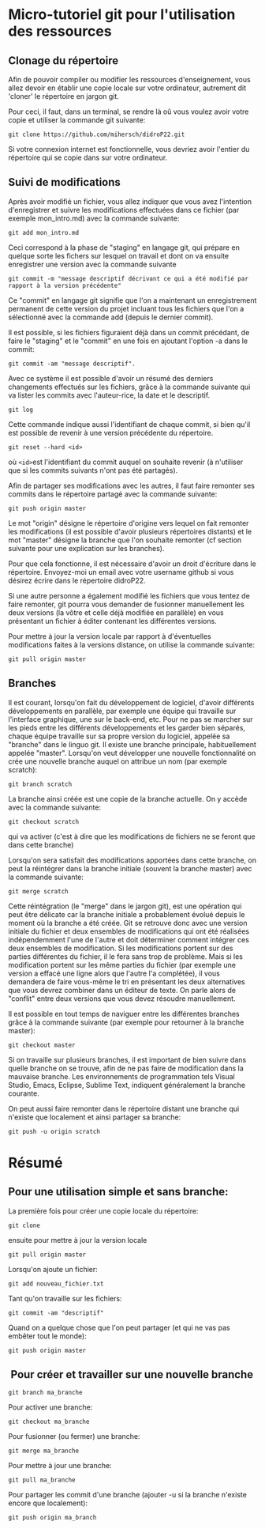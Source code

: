 Micro-tutoriel git pour l'utilisation des ressources
=====================================================

## Clonage du répertoire
Afin de pouvoir compiler ou modifier les ressources d'enseignement, vous allez devoir en établir
une copie locale sur votre ordinateur, autrement dit 'cloner' le répertoire en jargon git. 

Pour ceci, il faut, dans un terminal, se rendre là oû vous voulez avoir votre copie et utiliser la
commande git suivante: 

```git clone https://github.com/mihersch/didroP22.git```

Si votre connexion internet est fonctionnelle, vous devriez avoir l'entier du répertoire qui se copie dans sur votre ordinateur. 

## Suivi de modifications
Après avoir modifié un fichier, vous allez indiquer que vous avez l'intention d'enregistrer et
suivre les modifications effectuées dans ce fichier (par exemple mon_intro.md) avec la commande suivante:

```git add mon_intro.md```

Ceci correspond à la phase de "staging" en langage git, qui prépare en quelque sorte les fichers sur
lesquel on travail et dont on va ensuite enregistrer une version avec la commande suivante

```git commit -m "message descriptif décrivant ce qui a été modifié par rapport à la version précédente"``` 

Ce "commit" en langage git signifie que l'on a maintenant un enregistrement permanent de cette version
du projet incluant tous les fichiers que l'on a sélectionné avec la commande add (depuis le dernier commit). 

Il est possible, si les fichiers figuraient déjà dans un commit précédant, de faire le "staging" et le "commit" en
une fois en ajoutant l'option -a dans le commit:

```git commit -am "message descriptif". ```

Avec ce système il est possible d'avoir un résumé des derniers changements effectués sur les fichiers, grâce à
la commande suivante qui va lister les commits avec l'auteur-rice, la date et le descriptif.

```git log```

Cette commande indique aussi l'identifiant de chaque commit, si bien qu'il est possible de revenir à une version
précédente du répertoire. 

```git reset --hard <id>```

où ```<id>```est l'identifiant du commit auquel on souhaite revenir (à n'utiliser que si les commits suivants n'ont pas été partagés).

Afin de partager ses modifications avec les autres, il faut faire remonter ses commits dans le répertoire partagé
avec la commande suivante:

```git push origin master```

Le mot "origin" désigne le répertoire d'origine vers lequel on fait remonter les modifications (il est possible d'avoir
plusieurs répertoires distants) et le mot "master" désigne la branche que l'on souhaite remonter (cf section suivante pour une explication sur les branches).

Pour que cela fonctionne, il est nécessaire d'avoir un droit d'écriture dans le répertoire. Envoyez-moi un email avec votre username github si vous désirez écrire dans le répertoire didroP22. 

Si une autre personne a également modifié les fichiers que vous tentez de faire remonter, git pourra vous demander de fusionner manuellement les deux versions (la vôtre et celle déjà modifiée en parallèle) en vous présentant un fichier
à éditer contenant les différentes versions. 

Pour mettre à jour la version locale par rapport à d'éventuelles modifications faites à la versions distance, on
utilise la commande suivante:

```git pull origin master ```


## Branches
Il est courant, lorsqu'on fait du développement de logiciel, d'avoir différents développements en parallèle, par exemple une équipe qui travaille sur l'interface graphique, une sur le back-end, etc. Pour ne pas se marcher sur les pieds entre les différents développements et les garder bien séparés, chaque équipe travaille sur sa propre version du logiciel, appelée sa "branche" dans le linguo git. Il existe une branche principale, habituellement appelée "master". Lorsqu'on veut développer une nouvelle fonctionnalité on crée une nouvelle branche auquel on attribue un nom (par exemple scratch):

```git branch scratch```

La branche ainsi créée est une copie de la branche actuelle. On y accède avec la commande suivante:

```git checkout scratch```

qui va activer (c'est à dire que les modifications de fichiers ne se feront que dans cette branche)

Lorsqu'on sera satisfait des modifications apportées dans cette branche, on peut la réintégrer dans la
branche initiale (souvent la branche master) avec la commande suivante:

```git merge scratch```

Cette réintégration (le "merge" dans le jargon git), est une opération qui peut être délicate car la branche initiale a
probablement évolué depuis le moment où la branche a été créée. Git se retrouve donc avec une version initiale du
fichier et deux ensembles de modifications qui ont été réalisées indépendemment l'une de l'autre et doit déterminer
comment intégrer ces deux ensembles de modification. Si les modifications portent sur des parties différentes du fichier, il le fera sans trop de problème. Mais si les modification portent sur les même parties du fichier (par exemple une version a effacé une ligne alors que l'autre l'a complétée), il vous demandera de faire vous-même le tri en présentant les deux alternatives que vous devrez combiner dans un éditeur de texte. On parle alors de "conflit"
entre deux versions que vous devez résoudre manuellement.  

Il est possible en tout temps de naviguer entre les différentes branches grâce à la commande suivante (par exemple
 pour retourner à la branche master):

```git checkout master```

Si on travaille sur plusieurs branches, il est important de bien suivre dans quelle branche on se trouve,
afin de ne pas faire de modification dans la mauvaise branche. Les environnements de programmation tels Visual Studio,
Emacs, Eclipse, Sublime Text, indiquent généralement la branche courante.

On peut aussi faire remonter dans le répertoire distant une branche qui n'existe que localement et ainsi partager sa branche: 

```git push -u origin scratch```

# Résumé

## Pour une utilisation simple et sans branche:

La première fois pour créer une copie locale du répertoire:

```git clone ```

ensuite pour mettre à jour la version locale

```git pull origin master```

Lorsqu'on ajoute un fichier:

```git add nouveau_fichier.txt```

Tant qu'on travaille sur les fichiers:

```git commit -am "descriptif"```

Quand on a quelque chose que l'on peut partager (et qui ne vas pas embêter tout le monde):

```git push origin master```

##  Pour créer et travailler sur une nouvelle branche

```git branch ma_branche```

Pour activer une branche:

```git checkout ma_branche```

Pour fusionner (ou fermer) une branche:

```git merge ma_branche```

Pour mettre à jour une branche:

```git pull ma_branche```

Pour partager les commit d'une branche (ajouter -u si la branche n'existe encore que localement):

```git push origin ma_branch```
